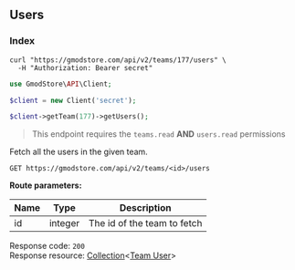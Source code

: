 ## Users

### Index

```shell
curl "https://gmodstore.com/api/v2/teams/177/users" \
  -H "Authorization: Bearer secret"
```

```php
use GmodStore\API\Client;

$client = new Client('secret');

$client->getTeam(177)->getUsers();
```

> This endpoint requires the `teams.read` **AND** `users.read` permissions

Fetch all the users in the given team.

`GET https://gmodstore.com/api/v2/teams/<id>/users`

**Route parameters:**

Name | Type | Description
---- | ---- | -----------
id | integer | The id of the team to fetch

Response code: `200`<br>
Response resource: [Collection](#resource-types-collection)<[Team User](#resource-types-team-user)>
